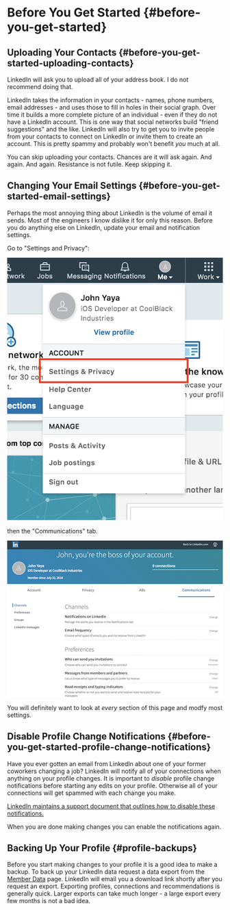 # Before You Get Started {#before-you-get-started}

## Uploading Your Contacts {#before-you-get-started-uploading-contacts}

LinkedIn will ask you to upload all of your address book. I do not recommend doing that.

LinkedIn takes the information in your contacts - names, phone numbers, email addresses - and uses those to fill in holes in their social graph. Over time it builds a more complete picture of an individual - even if they do not have a LinkedIn account. This is one way that social networks build "friend suggestions" and the like.
LinkedIn will also try to get you to invite people from your contacts to connect on LinkedIn or invite them to create an account. This is pretty spammy and probably won't benefit *you* much at all.

You can skip uploading your contacts. Chances are it will ask again. And again. And again. 
Resistance is not futile. Keep skipping it.

## Changing Your Email Settings {#before-you-get-started-email-settings}

Perhaps the most annoying thing about LinkedIn is the volume of email it sends. Most of the engineers I know dislike it for only this reason. Before you do anything else on LinkedIn, update your email and notification settings.

Go to "Settings and Privacy":

![Settings and Privacy](images/yaya-settingsandprivacy-annotated.png)

 then the "Communications" tab.
 
 ![Settings and Privacy](images/yaya-communicationsettings.png)

You will definitely want to look at *every* section of this page and modfy most settings.

## Disable Profile Change Notifications {#before-you-get-started-profile-change-notifications}

Have you ever gotten an email from LinkedIn about one of your former coworkers changing a job? 
LinkedIn will notify all of your connections when anything on your profile changes. It is important to *disable* profile change notifications before starting any edits on your profile. Otherwise all of your connections will get spammed with each change you make.
 
[LinkedIn maintains a support document that outlines how to disable these notifications.](https://www.linkedin.com/help/linkedin/answer/86236/sharing-profile-changes-with-your-network)
 
When you are done making changes you can enable the notifications again.

## Backing Up Your Profile {#profile-backups}
Before you start making changes to your profile it is a good idea to make a backup.
To back up your LinkedIn data request a data export from the [Member Data](https://www.linkedin.com/psettings/member-data) page. LinkedIn will email you a download link shortly after you request an export. Exporting profiles, connections and recommendations is generally quick. Larger exports can take much longer - a large export every few months is not a bad idea.

